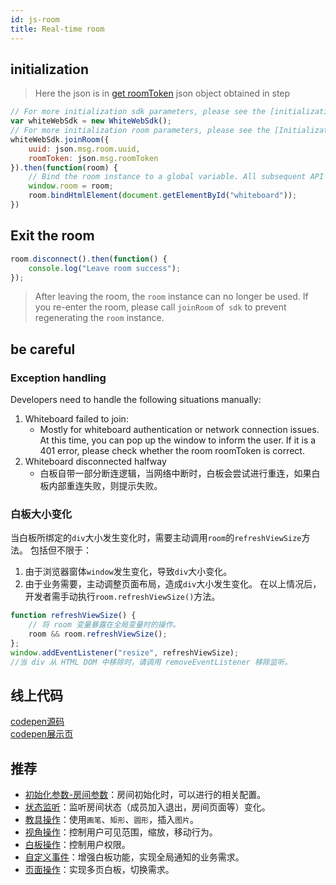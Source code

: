 ```yaml
---
id: js-room
title: Real-time room
---
```


## initialization

> Here the json is in [get roomToken](./js-token#获取特定房间-roomtoken) json object obtained in step

```js
// For more initialization sdk parameters, please see the [initialization parameters] document
var whiteWebSdk = new WhiteWebSdk();
// For more initialization room parameters, please see the [Initialization Parameters] document
whiteWebSdk.joinRoom({
    uuid: json.msg.room.uuid,
    roomToken: json.msg.roomToken
}).then(function(room) {
    // Bind the room instance to a global variable. All subsequent API instances will directly call room
    window.room = room;
    room.bindHtmlElement(document.getElementById("whiteboard"));
})
```

## Exit the room

```js
room.disconnect().then(function() {
    console.log("Leave room success");
});
```

> After leaving the room, the `room` instance can no longer be used.
> If you re-enter the room, please call `joinRoom` of` sdk` to prevent regenerating the `room` instance.

## be careful

### Exception handling

Developers need to handle the following situations manually:

1. Whiteboard failed to join:
    * Mostly for whiteboard authentication or network connection issues. At this time, you can pop up the window to inform the user. If it is a 401 error, please check whether the room roomToken is correct.
2. Whiteboard disconnected halfway
    * 白板自带一部分断连逻辑，当网络中断时，白板会尝试进行重连，如果白板内部重连失败，则提示失败。

### 白板大小变化

当白板所绑定的`div`大小发生变化时，需要主动调用`room`的`refreshViewSize`方法。
包括但不限于：
1. 由于浏览器窗体`window`发生变化，导致`div`大小变化。
1. 由于业务需要，主动调整页面布局，造成`div`大小发生变化。
在以上情况后，开发者需手动执行`room.refreshViewSize()`方法。

```js
function refreshViewSize() {
    // 将 room 变量暴露在全局变量时的操作。
    room && room.refreshViewSize();
};
window.addEventListener("resize", refreshViewSize);
//当 div 从 HTML DOM 中移除时，请调用 removeEventListener 移除监听。
```

## 线上代码

[codepen源码](https://codepen.io/leavesster/pen/PooaawL)  
[codepen展示页](https://cdpn.io/leavesster/debug/PooaawL/XBrGRqZGNeKM)

## 推荐

* [初始化参数-房间参数](../parameters/room.md)：房间初始化时，可以进行的相关配置。
* [状态监听](../features/state.md)：监听房间状态（成员加入退出，房间页面等）变化。
* [教具操作](../features/tools.md)：使用`画笔`、`矩形`、`圆形`，插入`图片`。
* [视角操作](../features/view.md)：控制用户可见范围，缩放，移动行为。
* [白板操作](../features/operation.md)：控制用户权限。
* [自定义事件](../features/events.md)：增强白板功能，实现全局通知的业务需求。
* [页面操作](../features/scenes.md)：实现多页白板，切换需求。